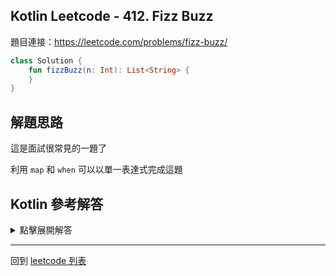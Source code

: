 ## Kotlin Leetcode - 412. Fizz Buzz

題目連接：<https://leetcode.com/problems/fizz-buzz/>

```kotlin
class Solution {
    fun fizzBuzz(n: Int): List<String> {
	}
}
```

## 解題思路

這是面試很常見的一題了

利用 `map` 和 `when` 可以以單一表達式完成這題

## Kotlin 參考解答

<details>
  <summary>點擊展開解答</summary>

```kotlin
class Solution {
    fun fizzBuzz(n: Int) = (1..n).map {
        when {
            it % 15 == 0 -> "FizzBuzz"
            it % 5 == 0 -> "Buzz"
            it % 3 == 0 -> "Fizz"
            else -> it.toString()
        }
    }
}
```

</details>

------

回到 [leetcode 列表](index.md)
